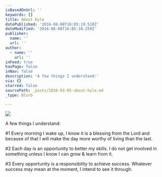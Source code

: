 ```yaml
---
isBasedOnUrl: ''
keywords: []
title: About Kyle
datePublished: '2016-08-08T16:05:19.518Z'
dateModified: '2016-08-08T16:05:10.259Z'
publisher:
  name: ''
  url: ''
author:
  - name: ''
    url: ''
inFeed: true
hasPage: false
inNav: false
description: 'A few things I understand:'
via: {}
starred: false
sourcePath: _posts/2016-03-05-about-kyle.md
_type: Blurb

---
```

![](https://s3-us-west-2.amazonaws.com/the-grid-img/p/ce2084b4589993a84bea1ed0b7289879cc530990.jpg)

A few things I understand:

\#1 Every morning I wake up, I know it is a blessing from the Lord and because of that I will make the day more worthy of living than the last.

\#2 Each day is an opportunity to better my skills. I do not get involved in something unless I know I can grow & learn from it.

\#3 Every opportunity is a responsibility to achieve success. Whatever success may mean at the moment, I intend to see it through.